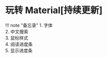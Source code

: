 

# 玩转 Material[持续更新]

<div id="progress-container">
  <div id="progress-bar"></div>
</div>



!!! note "备忘录"
    1. 字体  
    2. 中文搜索  
    3. 鼠标样式  
    4. 阅读进度条  
    5. 显示进度条
